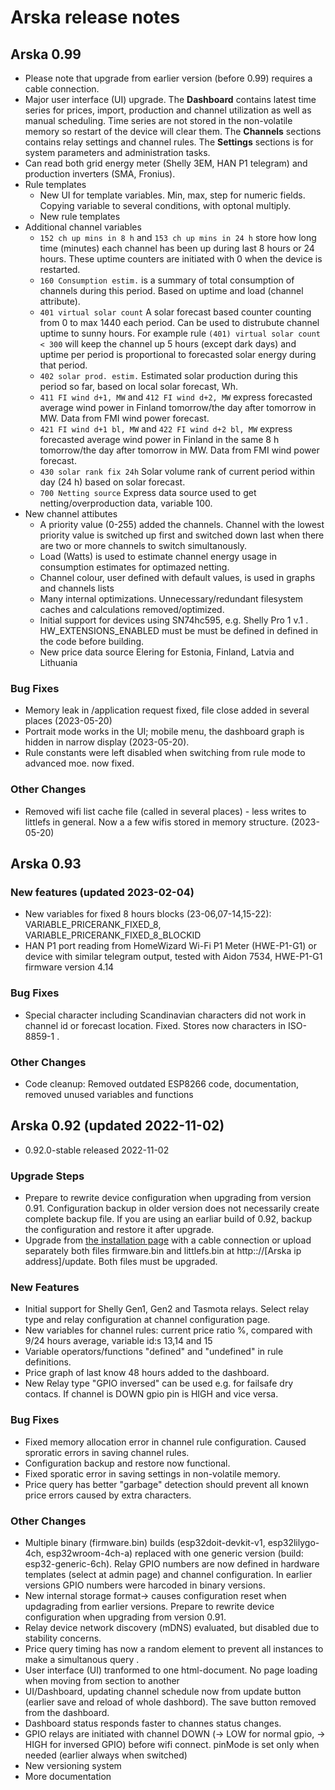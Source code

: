 # Arska release notes

## Arska 0.99
* Please note that upgrade from earlier version (before  0.99) requires a cable connection.
* Major user interface (UI) upgrade. The **Dashboard** contains latest time series for prices, import, production and channel utilization as well as manual scheduling. Time series are not stored in the non-volatile memory so restart of the device will clear them. The **Channels** sections contains relay settings and channel rules. The **Settings** sections is for system parameters and administration tasks.
* Can read both grid energy meter (Shelly 3EM, HAN P1 telegram) and production inverters (SMA, Fronius). 
* Rule templates
  * New UI for template variables. Min, max, step for numeric fields. Copying variable to several conditions, with optonal multiply. 
  * New rule templates
* Additional channel variables 	
  * `152 ch up mins in 8 h` and `153 ch up mins in 24 h` store how long time (minutes) each channel has been up during last 8 hours or 24 hours. These uptime counters are initiated with 0 when the device is restarted.
  * `160 Consumption estim.` is a summary of total consumption of channels during this period. Based on uptime and load (channel attribute). 
  * `401 virtual solar count` A solar forecast based counter counting from 0 to max 1440 each period. Can be used to distrubute channel uptime to sunny hours. For example rule `(401) virtual solar count < 300` will keep the channel up 5 hours (except dark days) and uptime per period is proportional to forecasted solar energy during that period.
  * `402 solar prod. estim.`  Estimated solar production during this period so far, based on local solar forecast, Wh.
  * `411 FI wind d+1, MW` and `412 FI wind d+2, MW` express forecasted average wind power in Finland tomorrow/the day after tomorrow in MW. Data from FMI wind power forecast.
  * `421 FI wind d+1 bl, MW` and `422 FI wind d+2 bl, MW` express forecasted average wind power in Finland  in the same 8 h tomorrow/the day after tomorrow in MW. Data from FMI wind power forecast.
  * `430 solar rank fix 24h` Solar volume rank of current period within day (24 h) based on solar forecast.
  * `700 Netting source` Express data source used to get netting/overproduction data, variable 100.
* New channel attibutes
  * A priority value (0-255) added the channels. Channel with the lowest priority value is switched up first and switched down last when there are two or more channels to switch simultanously.
  * Load (Watts) is used to estimate channel energy usage in consumption estimates for optimazed netting.
  * Channel colour, user defined with default values, is used in graphs and channels lists
  * Many internal optimizations. Unnecessary/redundant filesystem caches and calculations removed/optimized.
  * Initial support for devices using SN74hc595, e.g. Shelly Pro 1 v.1 .  HW_EXTENSIONS_ENABLED must be must be defined in defined in the code before building.
  * New price data source Elering for Estonia, Finland, Latvia and Lithuania
### Bug Fixes
* Memory leak in /application request fixed, file close added in several places  (2023-05-20)
* Portrait mode works in the UI; mobile menu, the dashboard graph is hidden in narrow display (2023-05-20).
* Rule constants were left disabled when switching from rule mode to advanced moe. now fixed.

### Other Changes
* Removed wifi list cache file (called in several places) - less writes to littlefs in general. Now a a few wifis stored in memory structure. (2023-05-20)


## Arska 0.93 

### New features (updated 2023-02-04)
* New variables for fixed 8 hours blocks (23-06,07-14,15-22): VARIABLE_PRICERANK_FIXED_8, VARIABLE_PRICERANK_FIXED_8_BLOCKID
* HAN P1 port reading from HomeWizard Wi-Fi P1 Meter (HWE-P1-G1) or device with similar telegram output, tested with Aidon 7534, HWE-P1-G1 firmware version 4.14

### Bug Fixes
* Special character including Scandinavian characters did not work in channel id or forecast location. Fixed. Stores now characters in ISO-8859-1 .

### Other Changes
* Code cleanup: Removed outdated ESP8266 code, documentation, removed unused variables and functions

## Arska 0.92 (updated 2022-11-02)
* 0.92.0-stable released 2022-11-02


### Upgrade Steps
* Prepare to rewrite device configuration when upgrading from version 0.91. Configuration backup in older version does not necessarily create complete backup file. If you are using an earliar build of 0.92, backup the configuration and restore it after upgrade.
* Upgrade from [the installation page](https://iot.netgalleria.fi/arska-install/) with a cable connection or upload separately both files firmware.bin and littlefs.bin at http:://[Arska ip address]/update. Both files must be upgraded.

### New Features
* Initial support for Shelly Gen1, Gen2 and Tasmota relays. Select relay type and relay configuration at channel configuration page.
* New variables for channel rules: current price ratio %, compared with 9/24 hours average, variable id:s 13,14 and 15
* Variable operators/functions "defined" and  "undefined" in rule definitions.
* Price graph of last know 48 hours added to the dashboard.
* New Relay type "GPIO inversed" can be used e.g. for failsafe dry contacs. If channel is DOWN gpio pin is HIGH and  vice versa.


### Bug Fixes
* Fixed memory allocation error in channel rule configuration. Caused sproratic errors in saving channel rules.
* Configuration backup and restore now functional.
* Fixed sporatic error in saving settings in non-volatile memory. 
* Price query has better "garbage" detection should prevent all known price errors caused by extra characters.

### Other Changes
* Multiple binary (firmware.bin) builds (esp32doit-devkit-v1, esp32lilygo-4ch, esp32wroom-4ch-a) replaced with one generic version (build: esp32-generic-6ch). Relay GPIO numbers are now defined in hardware templates (select at admin page) and channel configuration. In earlier versions GPIO numbers were harcoded in binary versions.
* New internal storage format-> causes configuration reset when updagrading from earlier versions. Prepare to rewrite device configuration when upgrading from version 0.91.
* Relay device network discovery (mDNS) evaluated, but disabled due to stability concerns.
* Price query timing has now a random element to prevent all instances to make a simultanous query .
* User interface (UI) tranformed to one html-document. No page loading when moving from section to another
* UI/Dashboard, updating channel schedule now from update button (earlier save and reload of whole dashbord). The save button removed from the dashboard.
* Dashboard status responds faster to channes status changes. 
* GPIO relays are initiated with channel DOWN (-> LOW for normal gpio, -> HIGH for inversed GPIO) before wifi connect. pinMode is set only when needed (earlier always when switched)
* New versioning system
* More documentation


